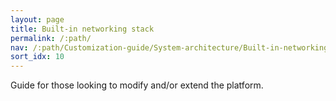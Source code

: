 ```yaml
---
layout: page
title: Built-in networking stack
permalink: /:path/
nav: /:path/Customization-guide/System-architecture/Built-in-networking-stack
sort_idx: 10
---
```


Guide for those looking to modify and/or extend the platform.